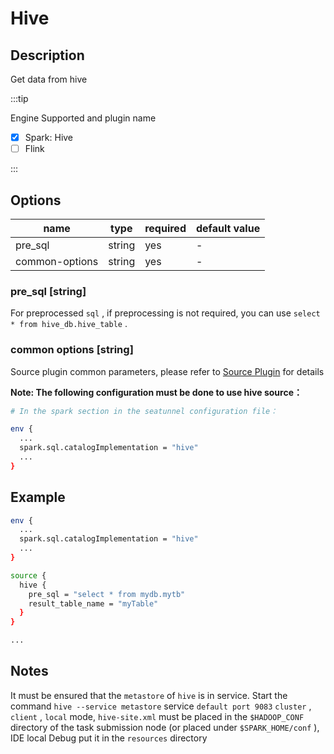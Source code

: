 # Hive

## Description

Get data from hive

:::tip

Engine Supported and plugin name

* [x] Spark: Hive
* [ ] Flink

:::

## Options

| name           | type   | required | default value |
| -------------- | ------ | -------- | ------------- |
| pre_sql        | string | yes      | -             |
| common-options | string | yes      | -             |

### pre_sql [string]

For preprocessed `sql` , if preprocessing is not required, you can use `select * from hive_db.hive_table` .

### common options [string]

Source plugin common parameters, please refer to [Source Plugin](common-options.mdx) for details

**Note: The following configuration must be done to use hive source：**

```bash
# In the spark section in the seatunnel configuration file：

env {
  ...
  spark.sql.catalogImplementation = "hive"
  ...
}
```

## Example

```bash
env {
  ...
  spark.sql.catalogImplementation = "hive"
  ...
}

source {
  hive {
    pre_sql = "select * from mydb.mytb"
    result_table_name = "myTable"
  }
}

...
```

## Notes

It must be ensured that the `metastore` of `hive` is in service. Start the command `hive --service metastore` service `default port 9083` `cluster` , `client` , `local`  mode, `hive-site.xml` must be placed in the `$HADOOP_CONF` directory of the task submission node (or placed under `$SPARK_HOME/conf` ), IDE local Debug put it in the `resources` directory
